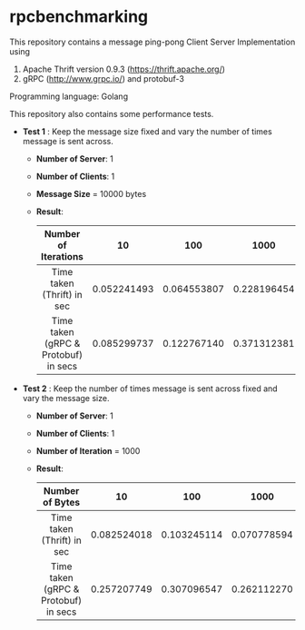 # rpcbenchmarking

This repository contains a message ping-pong Client Server Implementation using 

1. Apache Thrift version 0.9.3 (https://thrift.apache.org/)
2. gRPC (http://www.grpc.io/) and protobuf-3

Programming language: Golang

This repository also contains some performance tests. 

- **Test 1** : Keep the message size fixed and vary the number of times message is sent across. 

    - **Number of Server**: 1
    - **Number of Clients**: 1
    - **Message Size** = 10000 bytes
    - **Result**:
    
        |          Number of Iterations         |      10     |     100     |     1000    |    10000    |    100000    |
        |:-------------------------------------:|:-----------:|:-----------:|:-----------:|:-----------:|:------------:|
        |       Time taken (Thrift) in sec      | 0.052241493 | 0.064553807 | 0.228196454 | 1.229499966 | 11.433889190 |
        | Time taken (gRPC & Protobuf) in secs  | 0.085299737 | 0.122767140 | 0.371312381 | 3.350658766 | 32.749954770 |
           

- **Test 2** : Keep the number of times message is sent across fixed and vary the message size.

    - **Number of Server**: 1
    - **Number of Clients**: 1
    - **Number of Iteration** = 1000
    - **Result**:
    
        |            Number of Bytes            |      10     |     100     |     1000    |    10000    |    100000   |
        |:-------------------------------------:|:-----------:|:-----------:|:-----------:|:-----------:|:-----------:|
        |       Time taken (Thrift) in sec      | 0.082524018 | 0.103245114 | 0.070778594 | 0.191037682 | 2.232637674 |
        | Time taken (gRPC & Protobuf) in secs  | 0.257207749 | 0.307096547 | 0.262112270 | 0.455775537 | 3.531310872 |
